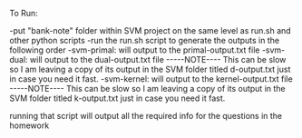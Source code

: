 To Run:

-put "bank-note" folder within SVM project on the same level as run.sh and other python scripts
-run the run.sh script to generate the outputs in the following order
    -svm-primal: will output to the primal-output.txt file
    -svm-dual: will output to the dual-output.txt file -----NOTE---- This can be slow so I am leaving a copy of its output in the SVM folder titled d-output.txt just in case you need it fast.
    -svm-kernel: will output to the kernel-output.txt file -----NOTE---- This can be slow so I am leaving a copy of its output in the SVM folder titled k-output.txt just in case you need it fast.

running that script will output all the required info for the questions in the homework